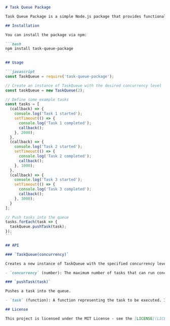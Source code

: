 ````markdown
# Task Queue Package

Task Queue Package is a simple Node.js package that provides functionality to create and manage a queue of tasks with a specified concurrency level.

## Installation

You can install the package via npm:

```bash
npm install task-queue-package
```

## Usage

```javascript
const TaskQueue = require('task-queue-package');

// Create an instance of TaskQueue with the desired concurrency level
const taskQueue = new TaskQueue(2);

// Define some example tasks
const tasks = [
  (callback) => {
    console.log('Task 1 started');
    setTimeout(() => {
      console.log('Task 1 completed');
      callback();
    }, 2000);
  },
  (callback) => {
    console.log('Task 2 started');
    setTimeout(() => {
      console.log('Task 2 completed');
      callback();
    }, 1000);
  },
  (callback) => {
    console.log('Task 3 started');
    setTimeout(() => {
      console.log('Task 3 completed');
      callback();
    }, 3000);
  }
];

// Push tasks into the queue
tasks.forEach(task => {
  taskQueue.pushTask(task);
});
```

## API

### `TaskQueue(concurrency)`

Creates a new instance of TaskQueue with the specified concurrency level.

- `concurrency` (number): The maximum number of tasks that can run concurrently.

### `pushTask(task)`

Pushes a task into the queue.

- `task` (function): A function representing the task to be executed. It should accept a callback function as its argument, which should be called once the task is complete.

## License

This project is licensed under the MIT License - see the [LICENSE](LICENSE) file for details.
